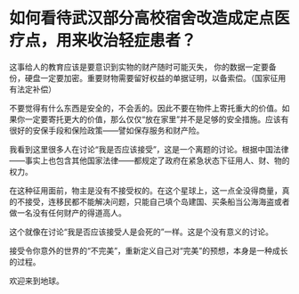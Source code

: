 # 如何看待武汉部分高校宿舍改造成定点医疗点，用来收治轻症患者？

这事给人的教育应该是要意识到实物的财产随时可能灭失， 你的数据一定要备份，硬盘一定要加密。重要财物需要留好权益的单据证明，以备索偿。（国家征用有法定补偿）

不要觉得有什么东西是安全的，不会丢的。因此不要在物件上寄托重大的价值。如果你一定要寄托更大的价值，那么仅仅“放在家里”并不是足够的安全措施。应该有很好的安保手段和保险政策——譬如保存服务和财产险。

我看到这里很多人在讨论“我是否应该接受”，这是一个离题的讨论。根据中国法律——事实上也包含其他国家法律——都规定了政府在紧急状态下征用人、财、物的权力。

在这种征用面前，物主是没有不接受权的。在这个星球上，这一点全没得商量，真的不接受，连移民都不能解决问题，只能自己填个岛建国、买条船当公海海盗或者做一名没有任何财产的得道高人。

这个就像在讨论“我是否应该接受人是会死的”一样。这是个没有意义的讨论。

接受令你意外的世界的“不完美”，重新定义自己对“完美”的预想，本身是一种成长的过程。

欢迎来到地球。



